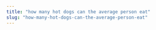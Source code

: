 ```yaml
---
title: "how many hot dogs can the average person eat"
slug: "how-many-hot-dogs-can-the-average-person-eat"
---
```


